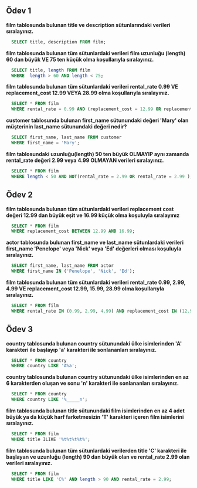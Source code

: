 
## Ödev 1
**film tablosunda bulunan title ve description sütunlarındaki verileri sıralayınız.**
```sql
  SELECT title, description FROM film;
```
**film tablosunda bulunan tüm sütunlardaki verileri film uzunluğu (length) 60 dan büyük VE 75 ten küçük olma koşullarıyla sıralayınız.**
```sql
  SELECT title, length FROM film
  WHERE  length > 60 AND length < 75;
```
**film tablosunda bulunan tüm sütunlardaki verileri rental_rate 0.99 VE replacement_cost 12.99 VEYA 28.99 olma koşullarıyla sıralayınız.**
```sql
  SELECT * FROM film
  WHERE rental_rate = 0.99 AND (replacement_cost = 12.99 OR replacement_cost = 28.99);
```
**customer tablosunda bulunan first_name sütunundaki değeri 'Mary' olan müşterinin last_name sütunundaki değeri nedir?**
```sql
  SELECT first_name, last_name FROM customer
  WHERE first_name = 'Mary';
```
**film tablosundaki uzunluğu(length) 50 ten büyük OLMAYIP aynı zamanda rental_rate değeri 2.99 veya 4.99 OLMAYAN verileri sıralayınız.**
```sql
  SELECT * FROM film
  WHERE length < 50 AND NOT(rental_rate = 2.99 OR rental_rate = 2.99 );
```

## Ödev 2

**film tablosunda bulunan tüm sütunlardaki verileri replacement cost değeri 12.99 dan büyük eşit ve 16.99 küçük olma koşuluyla sıralayınız**
```sql
  SELECT * FROM film
  WHERE replacement_cost BETWEEN 12.99 AND 16.99;
```
**actor tablosunda bulunan first_name ve last_name sütunlardaki verileri first_name 'Penelope' veya 'Nick' veya 'Ed' değerleri olması koşuluyla sıralayınız.**
```sql
  SELECT first_name, last_name FROM actor
  WHERE first_name IN ('Penelope', 'Nick', 'Ed');
```

**film tablosunda bulunan tüm sütunlardaki verileri rental_rate 0.99, 2.99, 4.99 VE replacement_cost 12.99, 15.99, 28.99 olma koşullarıyla sıralayınız.**

```sql
  SELECT * FROM film
  WHERE rental_rate IN (0.99, 2.99, 4.99) AND replacement_cost IN (12.99, 15.99, 28.99);
```

## Ödev 3
**country tablosunda bulunan country sütunundaki ülke isimlerinden 'A' karakteri ile başlayıp 'a' karakteri ile sonlananları sıralayınız.**
```sql
  SELECT * FROM country
  WHERE country LIKE 'A%a';
```
**country tablosunda bulunan country sütunundaki ülke isimlerinden en az 6 karakterden oluşan ve sonu 'n' karakteri ile sonlananları sıralayınız.**
```sql
  SELECT * FROM country
  WHERE country LIKE '%_____n';
```

**film tablosunda bulunan title sütunundaki film isimlerinden en az 4 adet büyük ya da küçük harf farketmesizin 'T' karakteri içeren film isimlerini sıralayınız.**
```sql
  SELECT * FROM film
  WHERE title ILIKE '%t%t%t%t%';
```

**film tablosunda bulunan tüm sütunlardaki verilerden title 'C' karakteri ile başlayan ve uzunluğu (length) 90 dan büyük olan ve rental_rate 2.99 olan verileri sıralayınız.**
```sql
  SELECT * FROM film
  WHERE title LIKE 'C%' AND length > 90 AND rental_rate = 2.99;
```
